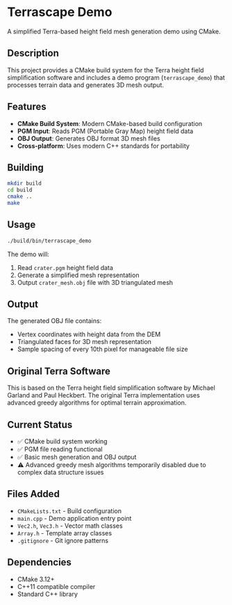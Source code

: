 # Terrascape Demo

A simplified Terra-based height field mesh generation demo using CMake.

## Description

This project provides a CMake build system for the Terra height field simplification software and includes a demo program (`terrascape_demo`) that processes terrain data and generates 3D mesh output.

## Features

- **CMake Build System**: Modern CMake-based build configuration
- **PGM Input**: Reads PGM (Portable Gray Map) height field data
- **OBJ Output**: Generates OBJ format 3D mesh files
- **Cross-platform**: Uses modern C++ standards for portability

## Building

```bash
mkdir build
cd build
cmake ..
make
```

## Usage

```bash
./build/bin/terrascape_demo
```

The demo will:
1. Read `crater.pgm` height field data
2. Generate a simplified mesh representation
3. Output `crater_mesh.obj` file with 3D triangulated mesh

## Output

The generated OBJ file contains:
- Vertex coordinates with height data from the DEM
- Triangulated faces for 3D mesh representation
- Sample spacing of every 10th pixel for manageable file size

## Original Terra Software

This is based on the Terra height field simplification software by Michael Garland and Paul Heckbert. The original Terra implementation uses advanced greedy algorithms for optimal terrain approximation.

## Current Status

- ✅ CMake build system working
- ✅ PGM file reading functional
- ✅ Basic mesh generation and OBJ output
- ⚠️  Advanced greedy mesh algorithms temporarily disabled due to complex data structure issues

## Files Added

- `CMakeLists.txt` - Build configuration
- `main.cpp` - Demo application entry point
- `Vec2.h`, `Vec3.h` - Vector math classes
- `Array.h` - Template array classes
- `.gitignore` - Git ignore patterns

## Dependencies

- CMake 3.12+
- C++11 compatible compiler
- Standard C++ library
